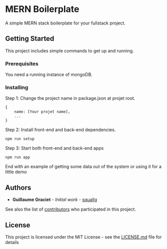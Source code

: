 # MERN Boilerplate

A simple MERN stack boilerplate for your fullstack project.

## Getting Started

This project includes simple commands to get up and running.

### Prerequisites

You need a running instance of mongoDB.

### Installing

Step 1: Change the project name in package.json at projet root.

```
{
    name: [Your projet name],
    ...
}
```

Step 2: Install front-end and back-end dependencies.

```
npm run setup
```

Step 3: Start both front-end and back-end apps

```
npm run app
```

End with an example of getting some data out of the system or using it for a little demo

## Authors

* **Guillaume Graciet** - *Initial work* - [squallg](https://github.com/squallg)

See also the list of [contributors](https://github.com/squallg/mern-boilerplate/contributors) who participated in this project.

## License

This project is licensed under the MIT License - see the [LICENSE.md](LICENSE.md) file for details
